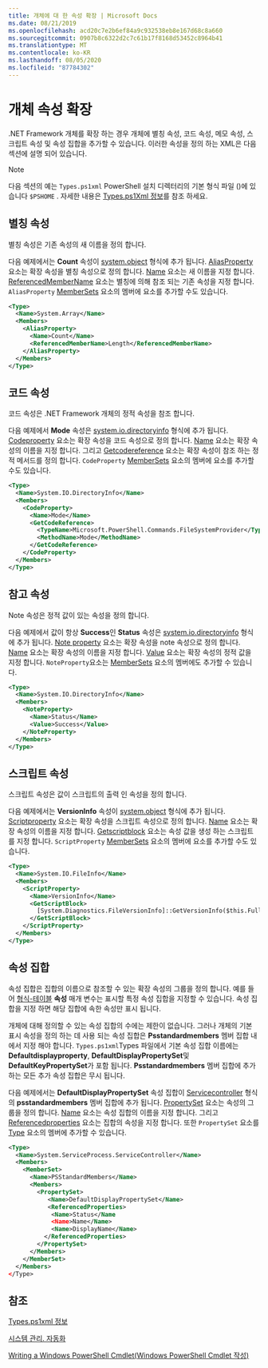 ```yaml
---
title: 개체에 대 한 속성 확장 | Microsoft Docs
ms.date: 08/21/2019
ms.openlocfilehash: acd20c7e2b6ef84a9c932538eb8e167d68c8a660
ms.sourcegitcommit: 0907b8c6322d2c7c61b17f8168d53452c8964b41
ms.translationtype: MT
ms.contentlocale: ko-KR
ms.lasthandoff: 08/05/2020
ms.locfileid: "87784302"
---
```

# <a name="extending-properties-for-objects"></a>개체 속성 확장

.NET Framework 개체를 확장 하는 경우 개체에 별칭 속성, 코드 속성, 메모 속성, 스크립트 속성 및 속성 집합을 추가할 수 있습니다. 이러한 속성을 정의 하는 XML은 다음 섹션에 설명 되어 있습니다.

> [!NOTE]
> 다음 섹션의 예는 `Types.ps1xml` PowerShell 설치 디렉터리의 기본 형식 파일 ()에 있습니다 `$PSHOME` . 자세한 내용은 [Types.ps1Xml 정보](/powershell/module/microsoft.powershell.core/about/about_types.ps1xml)를 참조 하세요.

## <a name="alias-properties"></a>별칭 속성

별칭 속성은 기존 속성의 새 이름을 정의 합니다.

다음 예제에서는 **Count** 속성이 [system.object](/dotnet/api/System.Array) 형식에 추가 됩니다. [AliasProperty](/dotnet/api/system.management.automation.psaliasproperty) 요소는 확장 속성을 별칭 속성으로 정의 합니다. [Name](/dotnet/api/system.management.automation.psmemberinfo.name) 요소는 새 이름을 지정 합니다. [ReferencedMemberName](/dotnet/api/system.management.automation.psaliasproperty.referencedmembername) 요소는 별칭에 의해 참조 되는 기존 속성을 지정 합니다. `AliasProperty` [MemberSets](/dotnet/api/system.management.automation.psmemberset) 요소의 멤버에 요소를 추가할 수도 있습니다.

```xml
<Type>
  <Name>System.Array</Name>
  <Members>
    <AliasProperty>
      <Name>Count</Name>
      <ReferencedMemberName>Length</ReferencedMemberName>
    </AliasProperty>
  </Members>
</Type>
```

## <a name="code-properties"></a>코드 속성

코드 속성은 .NET Framework 개체의 정적 속성을 참조 합니다.

다음 예제에서 **Mode** 속성은 [system.io.directoryinfo](/dotnet/api/System.IO.DirectoryInfo) 형식에 추가 됩니다. [Codeproperty](/dotnet/api/system.management.automation.pscodeproperty) 요소는 확장 속성을 코드 속성으로 정의 합니다. [Name](/dotnet/api/system.management.automation.psmemberinfo.name) 요소는 확장 속성의 이름을 지정 합니다. 그리고 [Getcodereference](/dotnet/api/system.management.automation.pscodeproperty.gettercodereference) 요소는 확장 속성이 참조 하는 정적 메서드를 정의 합니다. `CodeProperty` [MemberSets](/dotnet/api/system.management.automation.psmemberset) 요소의 멤버에 요소를 추가할 수도 있습니다.

```xml
<Type>
  <Name>System.IO.DirectoryInfo</Name>
  <Members>
    <CodeProperty>
      <Name>Mode</Name>
      <GetCodeReference>
        <TypeName>Microsoft.PowerShell.Commands.FileSystemProvider</TypeName>
        <MethodName>Mode</MethodName>
      </GetCodeReference>
    </CodeProperty>
  </Members>
</Type>
```

## <a name="note-properties"></a>참고 속성

Note 속성은 정적 값이 있는 속성을 정의 합니다.

다음 예제에서 값이 항상 **Success**인 **Status** 속성은 [system.io.directoryinfo](/dotnet/api/System.IO.DirectoryInfo) 형식에 추가 됩니다. [Note property](/dotnet/api/system.management.automation.psnoteproperty) 요소는 확장 속성을 note 속성으로 정의 합니다. [Name](/dotnet/api/system.management.automation.psmemberinfo.name) 요소는 확장 속성의 이름을 지정 합니다. [Value](/dotnet/api/system.management.automation.psnoteproperty.value) 요소는 확장 속성의 정적 값을 지정 합니다. `NoteProperty`요소는 [MemberSets](/dotnet/api/system.management.automation.psmemberset) 요소의 멤버에도 추가할 수 있습니다.

```xml
<Type>
  <Name>System.IO.DirectoryInfo</Name>
  <Members>
    <NoteProperty>
      <Name>Status</Name>
      <Value>Success</Value>
    </NoteProperty>
  </Members>
</Type>
```

## <a name="script-properties"></a>스크립트 속성

스크립트 속성은 값이 스크립트의 출력 인 속성을 정의 합니다.

다음 예제에서는 **VersionInfo** 속성이 [system.object](/dotnet/api/System.IO.FileInfo) 형식에 추가 됩니다. [Scriptproperty](/dotnet/api/system.management.automation.psscriptproperty) 요소는 확장 속성을 스크립트 속성으로 정의 합니다. [Name](/dotnet/api/system.management.automation.psmemberinfo.name) 요소는 확장 속성의 이름을 지정 합니다. [Getscriptblock](/dotnet/api/system.management.automation.psscriptproperty.getterscript) 요소는 속성 값을 생성 하는 스크립트를 지정 합니다. `ScriptProperty` [MemberSets](/dotnet/api/system.management.automation.psmemberset) 요소의 멤버에 요소를 추가할 수도 있습니다.

```xml
<Type>
  <Name>System.IO.FileInfo</Name>
  <Members>
    <ScriptProperty>
      <Name>VersionInfo</Name>
      <GetScriptBlock>
        [System.Diagnostics.FileVersionInfo]::GetVersionInfo($this.FullName)
      </GetScriptBlock>
    </ScriptProperty>
  </Members>
</Type>
```

## <a name="property-sets"></a>속성 집합

속성 집합은 집합의 이름으로 참조할 수 있는 확장 속성의 그룹을 정의 합니다.
예를 들어 [형식-테이블](/powershell/module/Microsoft.PowerShell.Utility/Format-Table) 
 **속성** 매개 변수는 표시할 특정 속성 집합을 지정할 수 있습니다. 속성 집합을 지정 하면 해당 집합에 속한 속성만 표시 됩니다.

개체에 대해 정의할 수 있는 속성 집합의 수에는 제한이 없습니다. 그러나 개체의 기본 표시 속성을 정의 하는 데 사용 되는 속성 집합은 **Psstandardmembers** 멤버 집합 내에서 지정 해야 합니다. `Types.ps1xml`Types 파일에서 기본 속성 집합 이름에는 **Defaultdisplayproperty**, **DefaultDisplayPropertySet**및 **DefaultKeyPropertySet**가 포함 됩니다. **Psstandardmembers** 멤버 집합에 추가 하는 모든 추가 속성 집합은 무시 됩니다.

다음 예제에서는 **DefaultDisplayPropertySet** 속성 집합이 [Servicecontroller](/dotnet/api/System.ServiceProcess.ServiceController) 형식의 **psstandardmembers** 멤버 집합에 추가 됩니다. [PropertySet](/dotnet/api/system.management.automation.pspropertyset) 요소는 속성의 그룹을 정의 합니다. [Name](/dotnet/api/system.management.automation.psmemberinfo.name) 요소는 속성 집합의 이름을 지정 합니다. 그리고 [Referencedproperties](/dotnet/api/system.management.automation.pspropertyset.referencedpropertynames) 요소는 집합의 속성을 지정 합니다. 또한 `PropertySet` 요소를 [Type](/dotnet/api/system.management.automation.pstypename) 요소의 멤버에 추가할 수 있습니다.

```xml
<Type>
  <Name>System.ServiceProcess.ServiceController</Name>
  <Members>
    <MemberSet>
      <Name>PSStandardMembers</Name>
      <Members>
        <PropertySet>
           <Name>DefaultDisplayPropertySet</Name>
           <ReferencedProperties>
            <Name>Status</Name
            <Name>Name</Name>
            <Name>DisplayName</Name>
          </ReferencedProperties>
        </PropertySet>
      </Members>
    </MemberSet>
  </Members>
</Type>
```

## <a name="see-also"></a>참조

[Types.ps1xml 정보](/powershell/module/microsoft.powershell.core/about/about_types.ps1xml)

[시스템 관리. 자동화](/dotnet/api/System.Management.Automation)

[Writing a Windows PowerShell Cmdlet(Windows PowerShell Cmdlet 작성)](./writing-a-windows-powershell-cmdlet.md)
